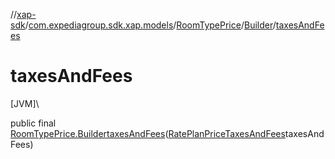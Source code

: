 //[xap-sdk](../../../../index.md)/[com.expediagroup.sdk.xap.models](../../index.md)/[RoomTypePrice](../index.md)/[Builder](index.md)/[taxesAndFees](taxes-and-fees.md)

# taxesAndFees

[JVM]\

public final [RoomTypePrice.Builder](index.md)[taxesAndFees](taxes-and-fees.md)([RatePlanPriceTaxesAndFees](../../-rate-plan-price-taxes-and-fees/index.md)taxesAndFees)
